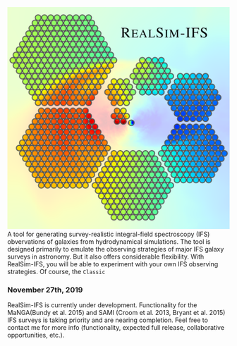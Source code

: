 ![Logo](Logo.png)
A tool for generating survey-realistic integral-field spectroscopy (IFS) obvervations of galaxies from hydrodynamical simulations. The tool is designed primarily to emulate the observing strategies of major IFS galaxy surveys in astronomy. But it also offers considerable flexibility. With RealSim-IFS, you will be able to experiment with your own IFS observing strategies. Of course, the `Classic`  

### November 27th, 2019
RealSim-IFS is currently under development. Functionality for the MaNGA(Bundy et al. 2015) and SAMI (Croom et al. 2013, Bryant et al. 2015) IFS surveys is taking priority and are nearing completion. Feel free to contact me for more info (functionality, expected full release, collaborative opportunities, etc.).

